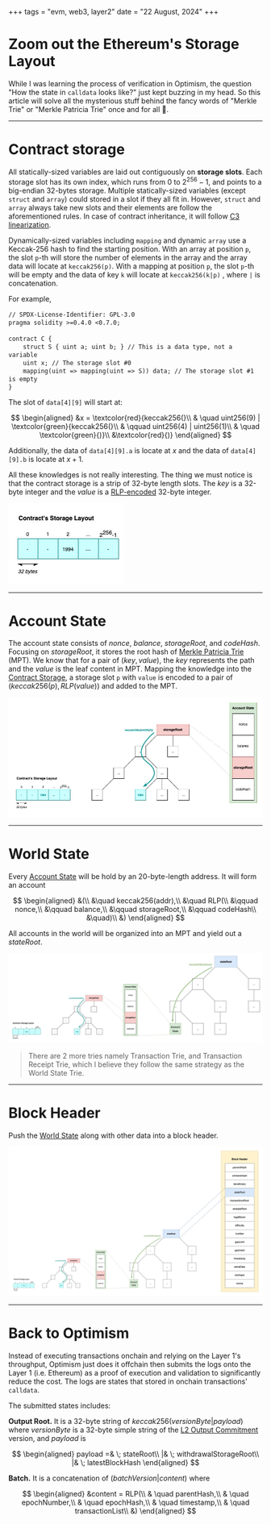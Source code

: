 +++
tags = "evm, web3, layer2"
date = "22 August, 2024"
+++

# Zoom out the Ethereum's Storage Layout

While I was learning the process of verification in Optimism, the question "How the state in `calldata` looks like?" just kept buzzing in my head. So this article will solve all the mysterious stuff behind the fancy words of "Merkle Trie" or "Merkle Patricia Trie" once and for all 😤.

---

# Contract storage

All statically-sized variables are laid out contiguously on **storage slots**. Each storage slot has its own index, which runs from $0$ to $2^{256}-1$, and points to a big-endian 32-bytes storage. Multiple statically-sized variables (except `struct` and `array`) could stored in a slot if they all fit in. However, `struct` and `array` always take new slots and their elements are follow the aforementioned rules. In case of contract inheritance, it will follow [C3 linearization](https://en.wikipedia.org/wiki/C3_linearization).

Dynamically-sized variables including `mapping` and dynamic `array` use a Keccak-256 hash to find the starting position. With an array at position `p`, the slot `p`-th will store the number of elements in the array and the array data will locate at `keccak256(p)`. With a mapping at position `p`, the slot `p`-th will be empty and the data of key `k` will locate at `keccak256(k|p)`
, where `|` is concatenation.

For example,

```solidity label="layout.sol" group="layout"
// SPDX-License-Identifier: GPL-3.0
pragma solidity >=0.4.0 <0.7.0;

contract C {
    struct S { uint a; uint b; } // This is a data type, not a variable
    uint x; // The storage slot #0
    mapping(uint => mapping(uint => S)) data; // The storage slot #1 is empty
}
```

The slot of `data[4][9]` will start at:

$$
\begin{aligned}
&x = \textcolor{red}{keccak256(}\\
& \quad uint256(9) | \textcolor{green}{keccak256(}\\
& \qquad uint256(4) | uint256(1)\\
& \quad \textcolor{green}{)}\\
&\textcolor{red}{)}
\end{aligned}
$$

Additionally, the data of `data[4][9].a` is locate at $x$ and the data of `data[4][9].b` is locate at $x+1$.

All these knowledges is not really interesting. The thing we must notice is that the contract storage is a strip of 32-byte length slots. The $key$ is a 32-byte integer and the $value$ is a [RLP-encoded](https://ethereum.org/en/developers/docs/data-structures-and-encoding/rlp/) 32-byte integer.

![Contract's Storage Layout](./contracts-storage-layout.jpg)

---

# Account State

The account state consists of $nonce$, $balance$, $storageRoot$, and $codeHash$. Focusing on $storageRoot$, it stores the root hash of [Merkle Patricia Trie](https://ethereum.org/en/developers/docs/data-structures-and-encoding/patricia-merkle-trie/) (MPT). We know that for a pair of $(key,value)$, the $key$ represents the path and the $value$ is the leaf content in MPT. Mapping the knowledge into the [Contract Storage](#contract-storage), a storage slot `p` with `value` is encoded to a pair of $(keccak256(p), RLP(value))$ and added to the MPT.

![Account State](./account-state.jpg)

---

# World State

Every [Account State](#account-state) will be hold by an 20-byte-length address. It will form an account

$$
\begin{aligned}
&(\\
&\quad keccak256(addr),\\
&\quad RLP(\\
&\qquad nonce,\\
&\qquad balance,\\
&\qquad storageRoot,\\
&\qquad codeHash\\
&\quad)\\
&)
\end{aligned}
$$

All accounts in the world will be organized into an MPT and yield out a $stateRoot$.

![World State](./world-state.jpg)

> There are 2 more tries namely Transaction Trie, and Transaction Receipt Trie, which I believe they follow the same strategy as the World State Trie.

---

# Block Header

Push the [World State](#world-state) along with other data into a block header.

![Block Header](./block-header.jpg)

---

# Back to Optimism

Instead of executing transactions onchain and relying on the Layer 1's throughput, Optimism just does it offchain then submits the logs onto the Layer 1 (i.e. Ethereum) as a proof of execution and validation to significantly reduce the cost. The logs are states that stored in onchain transactions' `calldata`.

The submitted states includes:

**Output Root.** It is a 32-byte string of $keccak256(versionByte | payload)$ where $versionByte$ is a 32-byte simple string of the [L2 Output Commitment](https://specs.optimism.io/protocol/proposals.html#l2-output-root-proposals-specification) version, and $payload$ is

$$
\begin{aligned}
payload =& \; stateRoot\\
|& \; withdrawalStorageRoot\\
|& \; latestBlockHash
\end{aligned}
$$

**Batch.** It is a concatenation of $(batchVersion|content)$ where

$$
\begin{aligned}
&content = RLP(\\
& \quad parentHash,\\
& \quad epochNumber,\\
& \quad epochHash,\\
& \quad timestamp,\\
& \quad transactionList\\
&)
\end{aligned}
$$
